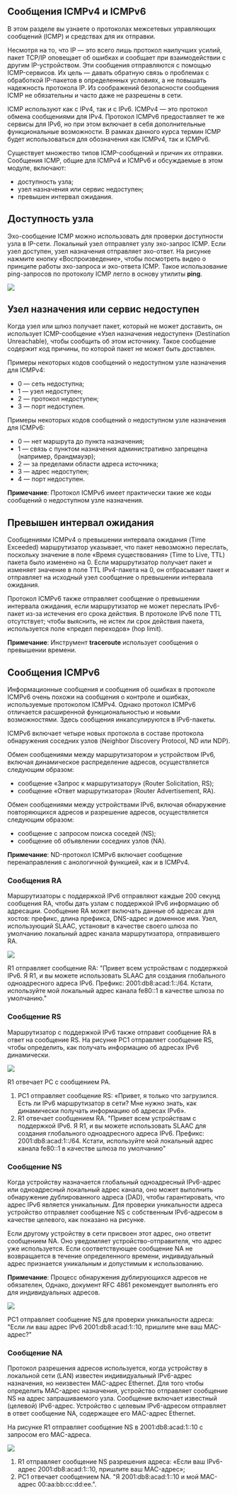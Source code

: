 <!-- verified: agorbachev 03.05.2022 -->

<!-- 13.1.1 -->
##  Сообщения ICMPv4 и ICMPv6

В этом разделе вы узнаете о протоколах межсетевых управляющих сообщений (ICMP) и средствах для их отправки.

Несмотря на то, что IP — это всего лишь протокол наилучших усилий, пакет TCP/IP оповещает об ошибках и сообщает при взаимодействии с другим IP-устройством. Эти сообщения отправляются с помощью ICMP-сервисов. Их цель — давать обратную связь о проблемах с обработкой IP-пакетов в определенных условиях, а не повышать надежность протокола IP. Из соображений безопасности сообщения ICMP не обязательны и часто даже не разрешены в сети.

ICMP используют как с IPv4, так и с IPv6. ICMPv4 — это протокол обмена сообщениями для IPv4. Протокол ICMPv6 предоставляет те же сервисы для IPv6, но при этом включает в себя дополнительные функциональные возможности. В рамках данного курса термин ICMP будет использоваться для обозначения как ICMPv4, так и ICMPv6.

Существует множество типов ICMP-сообщений и причин их отправки. Сообщения ICMP, общие для ICMPv4 и ICMPv6 и обсуждаемые в этом модуле, включают:

* доступность узла;
* узел назначения или сервис недоступен;
* превышен интервал ожидания.

<!-- 13.1.2 -->
## Доступность узла

Эхо-сообщение ICMP можно использовать для проверки доступности узла в IP-сети. Локальный узел отправляет узлу эхо-запрос ICMP. Если узел доступен, узел назначения отправляет эхо-ответ. На рисунке нажмите кнопку «Воспроизведение», чтобы посмотреть видео о принципе работы эхо-запроса и эхо-ответа ICMP. Такое использование ping-запросов по протоколу ICMP легло в основу утилиты **ping**.

![](./assets/13.1.2.gif)

<!-- 13.1.3 -->
## Узел назначения или сервис недоступен

Когда узел или шлюз получает пакет, который не может доставить, он использует ICMP-сообщение «Узел назначения недоступен» (Destination Unreachable), чтобы сообщить об этом источнику. Такое сообщение содержит код причины, по которой пакет не может быть доставлен.

Примеры некоторых кодов сообщений о недоступном узле назначения для ICMPv4:

* 0 — сеть недоступна;
* 1 — узел недоступен;
* 2 — протокол недоступен;
* 3 — порт недоступен.

Примеры некоторых кодов сообщений о недоступном узле назначения для ICMPv6:

* 0 — нет маршрута до пункта назначения;
* 1 — связь с пунктом назначения административно запрещена (например, брандмауэр);
* 2 — за пределами области адреса источника;
* 3 — адрес недоступен;
* 4 — порт недоступен.

**Примечание**: Протокол ICMPv6 имеет практически такие же коды сообщений о недоступном узле назначения.

<!-- 13.1.4 -->
## Превышен интервал ожидания

Сообщениями ICMPv4 о превышении интервала ожидания (Time Exceeded) маршрутизатор указывает, что пакет невозможно переслать, поскольку значение в поле «Время существования» (Time to Live, TTL) пакета было изменено на 0. Если маршрутизатор получает пакет и изменяет значение в поле TTL IPv4-пакета на 0, он отбрасывает пакет и отправляет на исходный узел сообщение о превышении интервала ожидания.

Протокол ICMPv6 также отправляет сообщение о превышении интервала ожидания, если маршрутизатор не может переслать IPv6-пакет из-за истечения его срока действия. В протоколе IPv6 поле TTL отсутствует; чтобы выяснить, не истек ли срок действия пакета, используется поле «предел переходов» (hop limit).

**Примечание**: Инструмент  **traceroute** использует сообщения о превышении времени.

<!-- 13.1.5 -->
## Сообщения ICMPv6

Информационные сообщения и сообщения об ошибках в протоколе ICMPv6 очень похожи на сообщения о контроле и ошибках, используемые протоколом ICMPv4. Однако протокол ICMPv6 отличается расширенной функциональностью и новыми возможностями. Здесь сообщения инкапсулируются в IPv6-пакеты.

ICMPv6 включает четыре новых протокола в составе протокола обнаружения соседних узлов (Neighbor Discovery Protocol, ND или NDP).

Обмен сообщениями между маршрутизатором и устройством IPv6, включая динамическое распределение адресов, осуществляется следующим образом:

* сообщение «Запрос к маршрутизатору» (Router Solicitation, RS);
* сообщение «Ответ маршрутизатора» (Router Advertisement, RA).

Обмен сообщениями между устройствами IPv6, включая обнаружение повторяющихся адресов и разрешение адресов, осуществляется следующим образом:

* сообщение с запросом поиска соседей (NS);
* сообщение об объявлении соседних узлов (NA).

**Примечание**: ND-протокол ICMPv6 включает сообщение перенаправления с анологичной функцией, как и в ICMPv4.

### Сообщения RA

Маршрутизаторы с поддержкой IPv6 отправляют каждые 200 секунд сообщения RA, чтобы дать узлам с поддержкой IPv6 информацию об адресации. Сообщение RA может включать данные об адресах для хостов: префикс, длина префикса, DNS-адрес и доменное имя. Узел, использующий SLAAC, установит в качестве своего шлюза по умолчанию локальный адрес канала маршрутизатора, отправившего RA.

![](./assets/13.1.5-1.svg)


R1 отправляет сообщение RA: "Привет всем устройствам с поддержкой IPv6. Я R1, и вы можете использовать SLAAC для создания глобального одноадресного адреса IPv6. Префикс: 2001:db8:acad:1::/64. Кстати, используйте мой локальный адрес канала fe80::1 в качестве шлюза по умолчанию."

<!--
R1 отправляет на адрес многоадресной рассылки всех узлов (FF02::1) сообщение RA, которое достигнет PC1.
-->

### Сообщение RS

Маршрутизатор с поддержкой IPv6 также отправит сообщение RA в ответ на сообщение RS. На рисунке PC1 отправляет сообщение RS, чтобы определить, как получать информацию об адресах IPv6 динамически.

![](./assets/13.1.5-2.svg)


R1 отвечает РС с сообщением РА.

1.  PC1 отправляет сообщение RS: «Привет, я только что загрузился. Есть ли IPv6 маршрутизатор в сети? Мне нужно знать, как динамически получать информацию об адресах IPv6».
2.  R1 отвечает сообщением RА. "Привет всем устройствам с поддержкой IPv6. Я R1, и вы можете использовать SLAAC для создания глобального одноадресного адреса IPv6. Префикс: 2001:db8:acad:1::/64. Кстати, используйте мой локальный адрес канала fe80::1 в качестве шлюза по умолчанию"

### Сообщение NS

Когда устройству назначается глобальный одноадресный IPv6-адрес или одноадресный локальный адрес канала, оно может выполнить обнаружение дублированного адреса (DAD), чтобы гарантировать, что адрес IPv6 является уникальным. Для проверки уникальности адреса устройство отправляет сообщение NS с собственным IPv6-адресом в качестве целевого, как показано на рисунке.

Если другому устройству в сети присвоен этот адрес, оно ответит сообщением NA. Оно уведомляет устройство-отправителя, что адрес уже используется. Если соответствующее сообщение NA не возвращается в течение определенного времени, индивидуальный адрес признается уникальным и допустимым к использованию.

**Примечание**: Процесс обнаружения дублирующихся адресов не обязателен, Однако, документ RFC 4861 рекомендует выполнять его для индивидуальных адресов.

![](./assets/13.1.5-3.svg)


PC1 отправляет сообщение NS для проверки уникальности адреса: "Если ли ваш адрес IPv6 2001:db8:acad:1::10, пришлите мне ваш MAC-адрес?"

### Сообщение NA

Протокол разрешения адресов используется, когда устройству в локальной сети (LAN) известен индивидуальный IPv6-адрес назначения, но неизвестен MAC-адрес Ethernet. Для того чтобы определить MAC-адрес назначения, устройство отправляет сообщение NS на адрес запрашиваемого узла. Сообщение включает известный (целевой) IPv6-адрес. Устройство с целевым IPv6-адресом отправляет в ответ сообщение NA, содержащее его MAC-адрес Ethernet.

На рисунке R1 отправляет сообщение NS в 2001:db8:acad:1::10 с запросом его MAC-адреса.

![](./assets/13.1.5-4.svg)


1.  R1 отправляет сообщение NS разрешения адреса: «Если ваш IPv6-адрес 2001:db8:acad:1::10, пришлите ваш MAC-адрес»;
2.  PC1 отвечает сообщением NA. "Я 2001:db8:acad:1::10 и мой MAC-адрес 00:aa:bb:cc:dd:ee.".

<!-- 13.1.6 -->
<!-- quiz -->


